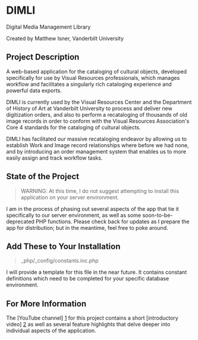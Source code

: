 DIMLI
=====

Digital Media Management Library

Created by Matthew Isner, Vanderbilt University

Project Description
-------------------

A web-based application for the cataloging of cultural objects, developed specifically for use by Visual Resources professionals, which manages workflow and facilitates a singularly rich cataloging experience and powerful data exports.

DIMLI is currently used by the Visual Resources Center and the Department of History of Art at Vanderbilt University to process and deliver new digitization orders, and also to perform a recataloging of thousands of old image records in order to conform with the Visual Resources Association's Core 4 standards for the cataloging of cultural objects.

DIMLI has facilitated our massive recataloging endeavor by allowing us to establish Work and Image record relationships where before we had none, and by introducing an order management system that enables us to more easily assign and track workflow tasks.

State of the Project
--------------------

>WARNING: At this time, I do not suggest attempting to install this application on your server environment. 

I am in the process of phasing out several aspects of the app that tie it specifically to our server environment, as well as some soon-to-be-deprecated PHP functions. Please check back for updates as I prepare the app for distribution; but in the meantime, feel free to poke around.

Add These to Your Installation
------------------------------

>_php/_config/constants.inc.php

I will provide a template for this file in the near future. It contains constant definitions which need to be completed for your specific database environment.

For More Information
--------------------

The [YouTube channel] [1] for this project contains a short [introductory video] [2] as well as several feature highlights that delve deeper into individual aspects of the application.

[1]: http://www.youtube.com/channel/UCNavkQ4OuUO2idBjNfaq2zg
[2]: http://www.youtube.com/watch?v=k34agI23-jg
